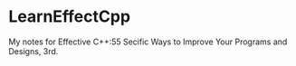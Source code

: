 # LearnEffectCpp
My notes for Effective C++:55 Secific Ways to Improve Your Programs and Designs, 3rd.